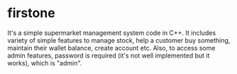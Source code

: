 # firstone
It's a simple supermarket management system code in C++. It includes variety of simple features to manage stock, help a customer buy something, maintain their wallet balance, create account etc.
Also, to access some admin features, password is required (it's not well implemented but it works), which is "admin".
